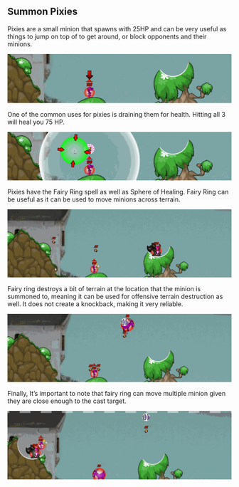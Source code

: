 ## Summon Pixies


Pixies are a small minion that spawns with 25HP and can be very useful as things to jump on top of to get around, or block opponents and their minions.


![pixiestoofml2](https://raw.githubusercontent.com/1IlIl/wikidata/main/overlight/gifs/pixies1.gif)


One of the common uses for pixies is draining them for health. Hitting all 3 will heal you 75 HP.


![pixiestoofml2](https://raw.githubusercontent.com/1IlIl/wikidata/main/overlight/gifs/pixies_drain.gif)


Pixies have the Fairy Ring spell as well as Sphere of Healing. Fairy Ring can be useful as it can be used to move minions across terrain.


![pixiestoofml2](https://raw.githubusercontent.com/1IlIl/wikidata/main/overlight/gifs/pixies_moving_minion.gif)


Fairy ring destroys a bit of terrain at the location that the minion is summoned to, meaning it can be used for offensive terrain destruction as well. It does not create a knockback, making it very reliable.


![pixiestoofml2](https://raw.githubusercontent.com/1IlIl/wikidata/main/overlight/gifs/pixies_breakingterrain.gif)


Finally, It’s important to note that fairy ring can move multiple minion given they are close enough to the cast target.


![pixiestoofml2](https://raw.githubusercontent.com/1IlIl/wikidata/main/overlight/gifs/pixies_moving_minions.gif)

